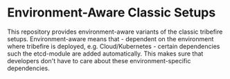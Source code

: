 # Environment-Aware Classic Setups
This repository provides environment-aware variants of the classic tribefire setups. Environment-aware means that - dependent on the environment where tribefire is deployed, e.g. Cloud/Kubernetes - certain dependencies such the etcd-module are added automatically. This makes sure that developers don't have to care about these environment-specific dependencies.
